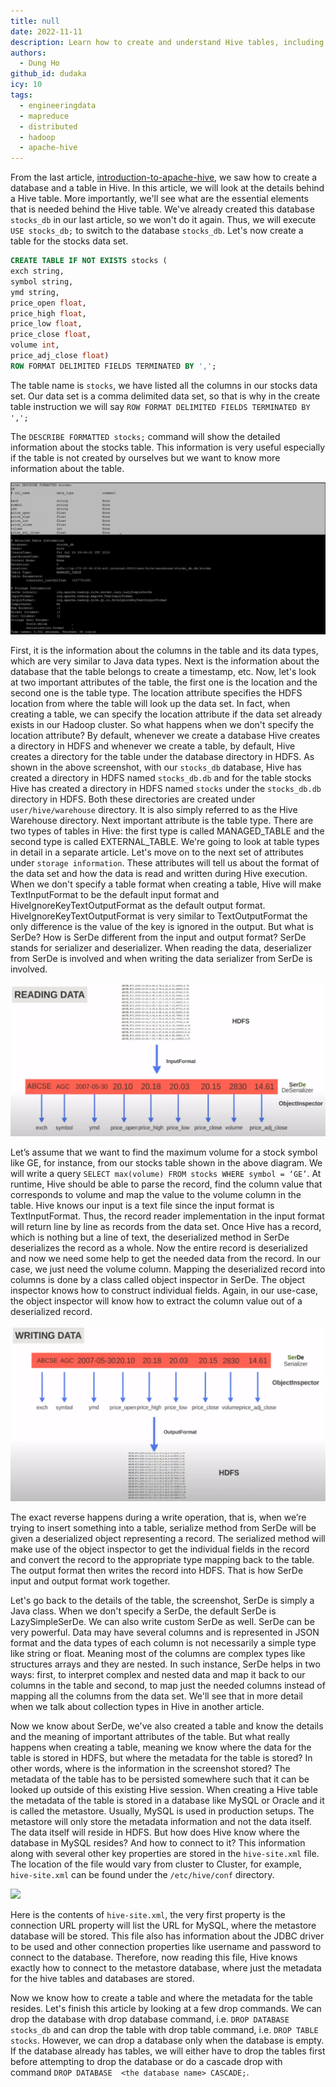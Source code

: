 ```yaml
---
title: null
date: 2022-11-11
description: Learn how to create and understand Hive tables, including table structure, storage formats, SerDe functions, HDFS data location, and metadata management in the Hive metastore.
authors:
  - Dung Ho
github_id: dudaka
icy: 10
tags:
  - engineeringdata
  - mapreduce
  - distributed
  - hadoop
  - apache-hive
---
```


From the last article, [introduction-to-apache-hive](), we saw how to create a database and a table in Hive. In this article, we will look at the details behind a Hive table. More importantly, we'll see what are the essential elements that is needed behind the Hive table. We've already created this database `stocks_db` in our last article, so we won't do it again. Thus, we will execute `USE stocks_db;` to switch to the database `stocks_db`. Let's now create a table for the stocks data set.

```sql
CREATE TABLE IF NOT EXISTS stocks (
exch string,
symbol string,
ymd string,
price_open float,
price_high float,
price_low float,
price_close float,
volume int,
price_adj_close float)
ROW FORMAT DELIMITED FIELDS TERMINATED BY ',';
```

The table name is `stocks`, we have listed all the columns in our stocks data set. Our data set is a comma delimited data set, so that is why in the create table instruction we will say `ROW FORMAT DELIMITED FIELDS TERMINATED BY ',';`

The `DESCRIBE FORMATTED stocks;` command will show the detailed information about the stocks table. This information is very useful especially if the table is not created by ourselves but we want to know more information about the table.

![](assets/behind-a-hive-table_describe-formtted-stocks.webp)

First, it is the information about the columns in the table and its data types, which are very similar to Java data types. Next is the information about the database that the table belongs to create a timestamp, etc. Now, let's look at two important attributes of the table, the first one is the location and the second one is the table type. The location attribute specifies the HDFS location from where the table will look up the data set. In fact, when creating a table, we can specify the location attribute if the data set already exists in our Hadoop cluster. So what happens when we don't specify the location attribute? By default, whenever we create a database Hive creates a directory in HDFS and whenever we create a table, by default, Hive creates a directory for the table under the database directory in HDFS. As shown in the above screenshot, with our `stocks_db` database, Hive has created a directory in HDFS named `stocks_db.db` and for the table stocks Hive has created a directory in HDFS named `stocks` under the `stocks_db.db` directory in HDFS. Both these directories are created under `user/hive/warehouse` directory. It is also simply referred to as the Hive Warehouse directory. Next important attribute is the table type. There are two types of tables in Hive: the first type is called MANAGED_TABLE and the second type is called EXTERNAL_TABLE. We're going to look at table types in detail in a separate article. Let's move on to the next set of attributes under `storage information`. These attributes will tell us about the format of the data set and how the data is read and written during Hive execution. When we don't specify a table format when creating a table, Hive will make TextInputFormat to be the default input format and HiveIgnoreKeyTextOutputFormat as the default output format. HiveIgnoreKeyTextOutputFormat is very similar to TextOutputFormat the only difference is the value of the key is ignored in the output. But what is SerDe? How is SerDe different from the input and output format? SerDe stands for serializer and deserializer. When reading the data, deserializer from SerDe is involved and when writing the data serializer from SerDe is involved.

![](assets/behind-a-hive-table_serde-reading-data.webp)

Let’s assume that we want to find the maximum volume for a stock symbol like GE, for instance, from our stocks table shown in the above diagram. We will write a query `SELECT max(volume) FROM stocks WHERE symbol = ‘GE’`. At runtime, Hive should be able to parse the record, find the column value that corresponds to volume and map the value to the volume column in the table. Hive knows our input is a text file since the input format is TextInputFormat. Thus, the record reader implementation in the input format will return line by line as records from the data set. Once Hive has a record, which is nothing but a line of text, the deserialized method in SerDe deserializes the record as a whole. Now the entire record is deserialized and now we need some help to get the needed data from the record. In our case, we just need the volume column. Mapping the deserialized record into columns is done by a class called object inspector in SerDe. The object inspector knows how to construct individual fields. Again, in our use-case, the object inspector will know how to extract the column value out of a deserialized record.

![](assets/behind-a-hive-table_serde-writing-data.webp)

The exact reverse happens during a write operation, that is, when we’re trying to insert something into a table, serialize method from SerDe will be given a deserialized object representing a record. The serialized method will make use of the object inspector to get the individual fields in the record and convert the record to the appropriate type mapping back to the table. The output format then writes the record into HDFS. That is how SerDe input and output format work together.

Let's go back to the details of the table, the screenshot, SerDe is simply a Java class. When we don't specify a SerDe, the default SerDe is LazySimpleSerDe. We can also write custom SerDe as well. SerDe can be very powerful. Data may have several columns and is represented in JSON format and the data types of each column is not necessarily a simple type like string or float. Meaning most of the columns are complex types like structures arrays and they are nested. In such instance, SerDe helps in two ways: first, to interpret complex and nested data and map it back to our columns in the table and second, to map just the needed columns instead of mapping all the columns from the data set. We'll see that in more detail when we talk about collection types in Hive in another article.

Now we know about SerDe, we've also created a table and know the details and the meaning of important attributes of the table. But what really happens when creating a table, meaning we know where the data for the table is stored in HDFS, but where the metadata for the table is stored? In other words, where is the information in the screenshot stored? The metadata of the table has to be persisted somewhere such that it can be looked up outside of this existing Hive session. When creating a Hive table the metadata of the table is stored in a database like MySQL or Oracle and it is called the metastore. Usually, MySQL is used in production setups. The metastore will only store the metadata information and not the data itself. The data itself will reside in HDFS. But how does Hive know where the database in MySQL resides? And how to connect to it? This information along with several other key properties are stored in the `hive-site.xml` file. The location of the file would vary from cluster to Cluster, for example, `hive-site.xml` can be found under the `/etc/hive/conf` directory.

![](assets/behind-a-hive-table_hive-site.xml.webp)

Here is the contents of `hive-site.xml`, the very first property is the connection URL property will list the URL for MySQL, where the metastore database will be stored. This file also has information about the JDBC driver to be used and other connection properties like username and password to connect to the database. Therefore, now reading this file, Hive knows exactly how to connect to the metastore database, where just the metadata for the hive tables and databases are stored.

Now we know how to create a table and where the metadata for the table resides. Let's finish this article by looking at a few drop commands. We can drop the database with drop database command, i.e. `DROP DATABASE stocks_db` and can drop the table with drop table command, i.e. `DROP TABLE stocks`. However, we can drop a database only when the database is empty. If the database already has tables, we will either have to drop the tables first before attempting to drop the database or do a cascade drop with command `DROP DATABASE  <the database name> CASCADE;`.
